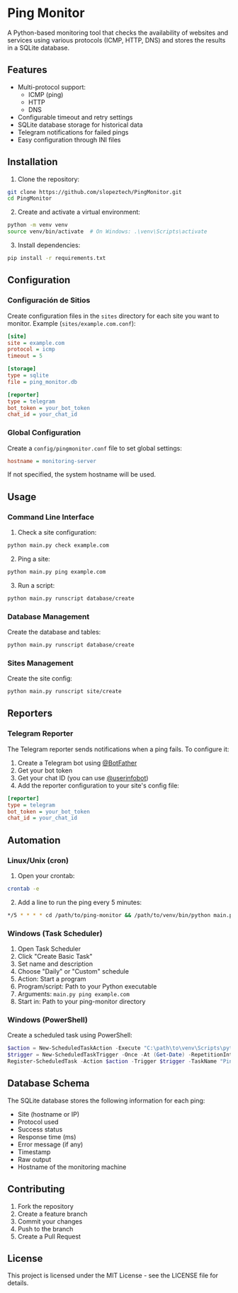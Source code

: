 # Ping Monitor

A Python-based monitoring tool that checks the availability of websites and services using various protocols (ICMP, HTTP, DNS) and stores the results in a SQLite database.

## Features

- Multi-protocol support:
  - ICMP (ping)
  - HTTP
  - DNS
- Configurable timeout and retry settings
- SQLite database storage for historical data
- Telegram notifications for failed pings
- Easy configuration through INI files

## Installation

1. Clone the repository:
```bash
git clone https://github.com/slopeztech/PingMonitor.git
cd PingMonitor
```

2. Create and activate a virtual environment:
```bash
python -m venv venv
source venv/bin/activate  # On Windows: .\venv\Scripts\activate
```

3. Install dependencies:
```bash
pip install -r requirements.txt
```

## Configuration

### Configuración de Sitios

Create configuration files in the `sites` directory for each site you want to monitor. Example (`sites/example.com.conf`):

```ini
[site]
site = example.com
protocol = icmp
timeout = 5

[storage]
type = sqlite
file = ping_monitor.db

[reporter]
type = telegram
bot_token = your_bot_token
chat_id = your_chat_id
```

### Global Configuration

Create a `config/pingmonitor.conf` file to set global settings:

```ini
hostname = monitoring-server
```

If not specified, the system hostname will be used.

## Usage

### Command Line Interface

1. Check a site configuration:
```bash
python main.py check example.com
```

2. Ping a site:
```bash
python main.py ping example.com
```

3. Run a script:
```bash
python main.py runscript database/create
```

### Database Management

Create the database and tables:
```bash
python main.py runscript database/create
```

### Sites Management

Create the site config:
```bash
python main.py runscript site/create
```


## Reporters

### Telegram Reporter

The Telegram reporter sends notifications when a ping fails. To configure it:

1. Create a Telegram bot using [@BotFather](https://t.me/botfather)
2. Get your bot token
3. Get your chat ID (you can use [@userinfobot](https://t.me/userinfobot))
4. Add the reporter configuration to your site's config file:

```ini
[reporter]
type = telegram
bot_token = your_bot_token
chat_id = your_chat_id
```

## Automation

### Linux/Unix (cron)

1. Open your crontab:
```bash
crontab -e
```

2. Add a line to run the ping every 5 minutes:
```bash
*/5 * * * * cd /path/to/ping-monitor && /path/to/venv/bin/python main.py ping example.com >> /path/to/ping-monitor/ping.log 2>&1
```

### Windows (Task Scheduler)

1. Open Task Scheduler
2. Click "Create Basic Task"
3. Set name and description
4. Choose "Daily" or "Custom" schedule
5. Action: Start a program
6. Program/script: Path to your Python executable
7. Arguments: `main.py ping example.com`
8. Start in: Path to your ping-monitor directory

### Windows (PowerShell)

Create a scheduled task using PowerShell:

```powershell
$action = New-ScheduledTaskAction -Execute "C:\path\to\venv\Scripts\python.exe" -Argument "main.py ping example.com" -WorkingDirectory "C:\path\to\ping-monitor"
$trigger = New-ScheduledTaskTrigger -Once -At (Get-Date) -RepetitionInterval (New-TimeSpan -Minutes 5)
Register-ScheduledTask -Action $action -Trigger $trigger -TaskName "PingMonitor" -Description "Monitor example.com every 5 minutes"
```

## Database Schema

The SQLite database stores the following information for each ping:

- Site (hostname or IP)
- Protocol used
- Success status
- Response time (ms)
- Error message (if any)
- Timestamp
- Raw output
- Hostname of the monitoring machine

## Contributing

1. Fork the repository
2. Create a feature branch
3. Commit your changes
4. Push to the branch
5. Create a Pull Request

## License

This project is licensed under the MIT License - see the LICENSE file for details.

